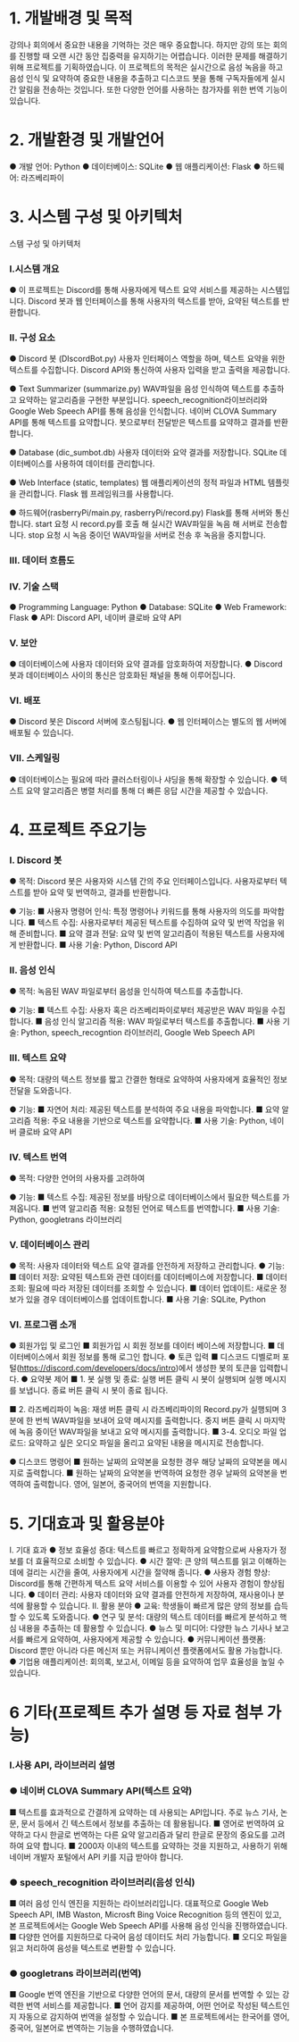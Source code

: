 # 1. 개발배경 및 목적

강의나 회의에서 중요한 내용을 기억하는 것은 매우 중요합니다. 하지만 강의 또는 회의를 진행할 때 오랜 시간 동안 집중력을 유지하기는 어렵습니다. 이러한 문제를 해결하기 위해 프로젝트를 기획하였습니다. 이 프로젝트의 목적은 실시간으로 음성 녹음을 하고 음성 인식 및 요약하여 중요한 내용을 추출하고 디스코드 봇을 통해 구독자들에게 실시간 알림을 전송하는 것입니다. 또한 다양한 언어를 사용하는 참가자를 위한 번역 기능이 있습니다.

# 2. 개발환경 및 개발언어

● 개발 언어: Python
● 데이터베이스: SQLite
● 웹 애플리케이션: Flask
● 하드웨어: 라즈베리파이


# 3. 시스템 구성 및 아키텍처
스템 구성 및 아키텍처
### I.시스템 개요
● 이 프로젝트는 Discord를 통해 사용자에게 텍스트 요약 서비스를 제공하는 시스템입니다. Discord 봇과 웹 인터페이스를 통해 사용자의 텍스트를 받아, 요약된 텍스트를 반환합니다.

### II. 구성 요소
● Discord 봇 (DIscordBot.py)
사용자 인터페이스 역할을 하며, 텍스트 요약을 위한 텍스트를 수집합니다.
Discord API와 통신하여 사용자 입력을 받고 출력을 제공합니다.

● Text Summarizer (summarize.py)
WAV파일을 음성 인식하여 텍스트를 추출하고 요약하는 알고리즘을 구현한 부분입니다.
speech_recognition라이브러리와 Google Web Speech API를 통해 음성을 인식합니다.
네이버 CLOVA Summary API를 통해 텍스트를 요약합니다.
봇으로부터 전달받은 텍스트를 요약하고 결과를 반환합니다.

● Database (dic_sumbot.db)
사용자 데이터와 요약 결과를 저장합니다.
SQLite 데이터베이스를 사용하여 데이터를 관리합니다.

● Web Interface (static, templates)
웹 애플리케이션의 정적 파일과 HTML 템플릿을 관리합니다.
Flask 웹 프레임워크를 사용합니다.

● 하드웨어(rasberryPi/main.py, rasberryPi/record.py)
Flask를 통해 서버와 통신합니다.
start 요청 시 record.py를 호출 해 실시간 WAV파일을 녹음 해 서버로 전송합니다.
stop 요청 시 녹음 중이던 WAV파일을 서버로 전송 후 녹음을 중지합니다.


### III. 데이터 흐름도

### IV. 기술 스택
● Programming Language: Python
● Database: SQLite
● Web Framework: Flask
● API: Discord API, 네이버 클로바 요약 API

### V. 보안
● 데이터베이스에 사용자 데이터와 요약 결과를 암호화하여 저장합니다.
● Discord 봇과 데이터베이스 사이의 통신은 암호화된 채널을 통해 이루어집니다.

### VI. 배포
● Discord 봇은 Discord 서버에 호스팅됩니다.
● 웹 인터페이스는 별도의 웹 서버에 배포될 수 있습니다.

### VII. 스케일링
● 데이터베이스는 필요에 따라 클러스터링이나 샤딩을 통해 확장할 수 있습니다.
● 텍스트 요약 알고리즘은 병렬 처리를 통해 더 빠른 응답 시간을 제공할 수 있습니다.


# 4. 프로젝트 주요기능

### I. Discord 봇
● 목적: Discord 봇은 사용자와 시스템 간의 주요 인터페이스입니다. 사용자로부터 텍스트를 받아 요약 및 번역하고, 결과를 반환합니다.

● 기능: 
■ 사용자 명령어 인식: 특정 명령어나 키워드를 통해 사용자의 의도를 파악합니다.
■ 텍스트 수집: 사용자로부터 제공된 텍스트를 수집하여 요약 및 번역 작업을 위해 준비합니다.
■ 요약 결과 전달: 요약 및 번역 알고리즘이 적용된 텍스트를 사용자에게 반환합니다.
■ 사용 기술: Python, Discord API

### II. 음성 인식
● 목적: 녹음된 WAV 파일로부터 음성을 인식하여 텍스트를 추출합니다.

● 기능: 
■ 텍스트 수집: 사용자 혹은 라즈베리파이로부터 제공받은 WAV 파일을 수집합니다.
■ 음성 인식 알고리즘 적용: WAV 파일로부터 텍스트를 추출합니다.
■ 사용 기술: Python, speech_recogntion 라이브러리, Google Web Speech API

### III. 텍스트 요약
● 목적: 대량의 텍스트 정보를 짧고 간결한 형태로 요약하여 사용자에게 효율적인 정보 전달을 도와줍니다.

● 기능: 
■ 자연어 처리: 제공된 텍스트를 분석하여 주요 내용을 파악합니다.
■ 요약 알고리즘 적용: 주요 내용을 기반으로 텍스트를 요약합니다.
■ 사용 기술: Python, 네이버 클로바 요약 API

### IV. 텍스트 번역
● 목적: 다양한 언어의 사용자를 고려하여 

● 기능: 
■ 텍스트 수집: 제공된 정보를 바탕으로 데이터베이스에서 필요한 텍스트를 가져옵니다.
■ 번역 알고리즘 적용: 요청된 언어로 텍스트를 번역합니다.
■ 사용 기술: Python, googletrans 라이브러리

### V.  데이터베이스 관리
● 목적: 사용자 데이터와 텍스트 요약 결과를 안전하게 저장하고 관리합니다.
● 기능: 
■ 데이터 저장: 요약된 텍스트와 관련 데이터를 데이터베이스에 저장합니다.
■ 데이터 조회: 필요에 따라 저장된 데이터를 조회할 수 있습니다.
■ 데이터 업데이트: 새로운 정보가 있을 경우 데이터베이스를 업데이트합니다.
■ 사용 기술: SQLite, Python

### VI. 프로그램 소개
● 회원가입 및 로그인
■ 회원가입 시 회원 정보를 데이터 베이스에 저장합니다.
■ 데이터베이스에서 회원 정보를 통해 로그인 합니다.
● 토큰 입력
■ 디스코드 디벨로퍼 포털(https://discord.com/developers/docs/intro)에서 생성한 봇의 토큰을 입력합니다.
● 요약봇 제어
■ 1. 봇 실행 및 종료: 실행 버튼 클릭 시 봇이 실행되며 실행 메시지를 보냅니다. 종료 버튼 클릭 시 봇이 종료 됩니다.


■ 2. 라즈베리파이 녹음: 재생 버튼 클릭 시 라즈베리파이의 Record.py가 실행되며 3분에 한 번씩 WAV파일을 보내어 요약 메시지를 출력합니다. 중지 버튼 클릭 시 마지막에 녹음 중이던 WAV파일을 보내고 요약 메시지를 출력합니다.
■ 3-4. 오디오 파일 업로드: 요약하고 싶은 오디오 파일을 올리고 요약된 내용을 메시지로 전송합니다.

● 디스코드 명령어
■ 원하는 날짜의 요약본을 요청한 경우 해당 날짜의 요약본을 메시지로 출력합니다.
■ 원하는 날짜의 요약본을 번역하여 요청한 경우 날짜의 요약본을 번역하여 출력합니다. 영어, 일본어, 중국어의 번역을 지원합니다.


# 5. 기대효과 및 활용분야

I. 기대 효과
● 정보 효율성 증대: 텍스트를 빠르고 정확하게 요약함으로써 사용자가 정보를 더 효율적으로 소비할 수 있습니다.
● 시간 절약: 큰 양의 텍스트를 읽고 이해하는 데에 걸리는 시간을 줄여, 사용자에게 시간을 절약해 줍니다.
● 사용자 경험 향상: Discord를 통해 간편하게 텍스트 요약 서비스를 이용할 수 있어 사용자 경험이 향상됩니다.
● 데이터 관리: 사용자 데이터와 요약 결과를 안전하게 저장하여, 재사용이나 분석에 활용할 수 있습니다.
II. 활용 분야
● 교육: 학생들이 빠르게 많은 양의 정보를 습득할 수 있도록 도와줍니다.
● 연구 및 분석: 대량의 텍스트 데이터를 빠르게 분석하고 핵심 내용을 추출하는 데 활용할 수 있습니다.
● 뉴스 및 미디어: 다양한 뉴스 기사나 보고서를 빠르게 요약하여, 사용자에게 제공할 수 있습니다.
● 커뮤니케이션 플랫폼: Discord 뿐만 아니라 다른 메신저 또는 커뮤니케이션 플랫폼에서도 활용 가능합니다.
● 기업용 애플리케이션: 회의록, 보고서, 이메일 등을 요약하여 업무 효율성을 높일 수 있습니다.

# 6 기타(프로젝트 추가 설명 등 자료 첨부 가능)
### I.사용 API, 라이브러리 설명
### ● 네이버 CLOVA Summary API(텍스트 요약)
■ 텍스트를 효과적으로 간결하게 요약하는 데 사용되는 API입니다. 주로 뉴스 기사, 논문, 문서 등에서 긴 텍스트에서 정보를 추출하는 데 활용됩니다.
■ 영어로 번역하여 요약하고 다시 한글로 번역하는 다른 요약 알고리즘과 달리 한글로 문장의 중요도를 고려하여 요약 합니다.
■ 2000자 이내의 텍스트를 요약하는 것을 지원하고, 사용하기 위해 네이버 개발자 포털에서 API 키를 지급 받아야 합니다.

### ● speech_recognition 라이브러리(음성 인식)
■ 여러 음성 인식 엔진을 지원하는 라이브러리입니다. 대표적으로 Google Web Speech API, IMB Waston, Microsft Bing Voice Recognition 등의 엔진이 있고, 본 프로젝트에서는 Google Web Speech API를 사용해 음성 인식을 진행하였습니다.
■ 다양한 언어를 지원하므로 다국어 음성 데이터도 처리 가능합니다.
■ 오디오 파일을 읽고 처리하여 음성을 텍스트로 변환할 수 있습니다.

### ● googletrans 라이브러리(번역)
■ Google 번역 엔진을 기반으로 다양한 언어의 문서, 대량의 문서를 번역할 수 있는 강력한 번역 서비스를 제공합니다.
■ 언어 감지를 제공하여, 어떤 언어로 작성된 텍스트인지 자동으로 감지하여 번역을 설정할 수 있습니다.
■ 본 프로젝트에서는 한국어를 영어, 중국어, 일본어로 번역하는 기능을 수행하였습니다.
